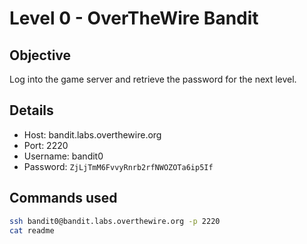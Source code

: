 # Level 0 - OverTheWire Bandit

## Objective
Log into the game server and retrieve the password for the next level.

## Details
- Host: bandit.labs.overthewire.org
- Port: 2220
- Username: bandit0
- Password: `ZjLjTmM6FvvyRnrb2rfNWOZOTa6ip5If`

## Commands used
```bash
ssh bandit0@bandit.labs.overthewire.org -p 2220
cat readme
